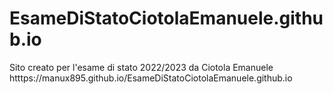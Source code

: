 # EsameDiStatoCiotolaEmanuele.github.io
Sito creato per l'esame di stato 2022/2023 da Ciotola Emanuele
 htttps://manux895.github.io/EsameDiStatoCiotolaEmanuele.github.io
